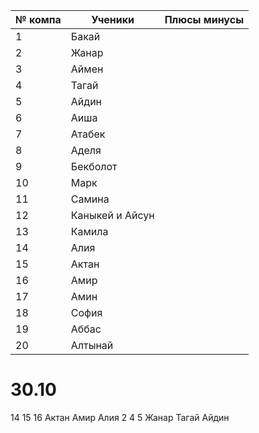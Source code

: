 
| № компа | Ученики         | Плюсы минусы |
| ------- | --------------- | ------------ |
| 1       | Бакай           |              |
| 2       | Жанар           |              |
| 3       | Аймен           |              |
| 4       | Тагай           |              |
| 5       | Айдин           |              |
| 6       | Аиша            |              |
| 7       | Атабек          |              |
| 8       | Аделя           |              |
| 9       | Бекболот        |              |
| 10      | Марк            |              |
| 11      | Самина          |              |
| 12      | Каныкей и Айсун |              |
| 13      | Камила          |              |
| 14      | Алия            |              |
| 15      | Актан           |              |
| 16      | Амир            |              |
| 17      | Амин            |              |
| 18      | София           |              |
| 19      | Аббас           |              |
| 20      | Алтынай         |              |


# 30.10

14 15 16 Актан Амир  Алия
2  4  5  Жанар Тагай Айдин
